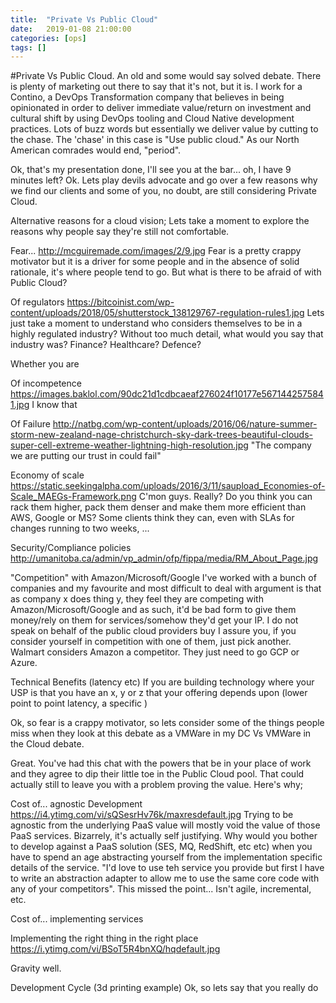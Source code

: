 ```yaml
---
title:  "Private Vs Public Cloud"
date:   2019-01-08 21:00:00
categories: [ops]
tags: []
---
```

#Private Vs Public Cloud.
An old and some would say solved debate. There is plenty of marketing out there to say that it's not, but it is. I work for a Contino, a DevOps Transformation company that believes in being opinionated in order to deliver immediate value/return on investment and cultural shift by using DevOps tooling and Cloud Native development practices. Lots of buzz words but essentially we deliver value by cutting to the chase. The 'chase' in this case is "Use public cloud." As our North American comrades would end, "period".

Ok, that's my presentation done, I'll see you at the bar... oh, I have 9 minutes left? Ok. Lets play devils advocate and go over a few reasons why we find our clients and some of you, no doubt, are still considering Private Cloud.

Alternative reasons for a cloud vision; Lets take a moment to explore the reasons why people say they're still not comfortable.

Fear... http://mcguiremade.com/images/2/9.jpg
Fear is a pretty crappy motivator but it is a driver for some people and in the absence of solid rationale, it's where people tend to go. But what is there to be afraid of with Public Cloud?

Of regulators https://bitcoinist.com/wp-content/uploads/2018/05/shutterstock_138129767-regulation-rules1.jpg
Lets just take a moment to understand who considers themselves to be in a highly regulated industry? <wait for hands> Without too much detail, what would you say that industry was? Finance? Healthcare? Defence? <looks for confirmation>

Whether you are

Of incompetence https://images.baklol.com/90dc21d1cdbcaeaf276024f10177e5671442575841.jpg
I know that

Of Failure http://natbg.com/wp-content/uploads/2016/06/nature-summer-storm-new-zealand-nage-christchurch-sky-dark-trees-beautiful-clouds-super-cell-extreme-weather-lightning-high-resolution.jpg
"The company we are putting our trust in could fail"

Economy of scale https://static.seekingalpha.com/uploads/2016/3/11/saupload_Economies-of-Scale_MAEGs-Framework.png
C'mon guys. Really? Do you think you can rack them higher, pack them denser and make them more efficient than AWS, Google or MS? Some clients think they can, even with SLAs for changes running to two weeks, ...

Security/Compliance policies http://umanitoba.ca/admin/vp_admin/ofp/fippa/media/RM_About_Page.jpg

"Competition" with Amazon/Microsoft/Google
I've worked with a bunch of companies and my favourite and most difficult to deal with argument is that as company x does thing y, they feel they are competing with Amazon/Microsoft/Google and as such, it'd be bad form to give them money/rely on them for services/somehow they'd get your IP. I do not speak on behalf of the public cloud providers buy I assure you, if you consider yourself in competition with one of them, just pick another. Walmart considers Amazon a competitor. They just need to go GCP or Azure.

Technical Benefits (latency etc)
If you are building technology where your USP is that you have an x, y or z that your offering depends upon (lower point to point latency, a specific )

Ok, so fear is a crappy motivator, so lets consider some of the things people miss when they look at this debate as a VMWare in my DC Vs VMWare in the Cloud debate.

Great. You've had this chat with the powers that be in your place of work and they agree to dip their little toe in the Public Cloud pool. That could actually still to leave you with a problem proving the value. Here's why;

Cost of... agnostic Development
https://i4.ytimg.com/vi/sQSesrHv76k/maxresdefault.jpg
Trying to be agnostic from the underlying PaaS value will mostly void the value of those PaaS services. Bizarrely, it's actually self justifying. Why would you bother to develop against a PaaS solution (SES, MQ, RedShift, etc etc) when you have to spend an age abstracting yourself from the implementation specific details of the service. "I'd love to use teh service you provide but first I have to write an abstraction adapter to allow me to use the same core code with any of your competitors". This missed the point... Isn't agile, incremental, etc.

Cost of... implementing services

Implementing the right thing in the right place
https://i.ytimg.com/vi/BSoT5R4bnXQ/hqdefault.jpg


Gravity well.

Development Cycle (3d printing example)
Ok, so lets say that you really do
